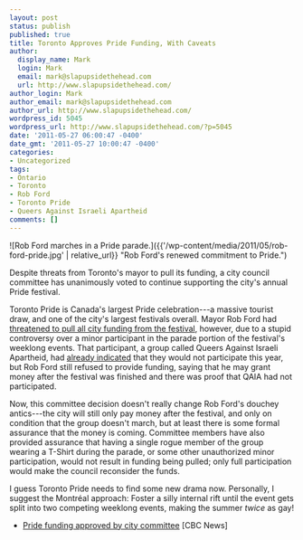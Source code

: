 ```yaml
---
layout: post
status: publish
published: true
title: Toronto Approves Pride Funding, With Caveats
author:
  display_name: Mark
  login: Mark
  email: mark@slapupsidethehead.com
  url: http://www.slapupsidethehead.com/
author_login: Mark
author_email: mark@slapupsidethehead.com
author_url: http://www.slapupsidethehead.com/
wordpress_id: 5045
wordpress_url: http://www.slapupsidethehead.com/?p=5045
date: '2011-05-27 06:00:47 -0400'
date_gmt: '2011-05-27 10:00:47 -0400'
categories:
- Uncategorized
tags:
- Ontario
- Toronto
- Rob Ford
- Toronto Pride
- Queers Against Israeli Apartheid
comments: []
---
```

![Rob Ford marches in a Pride parade.]({{'/wp-content/media/2011/05/rob-ford-pride.jpg' | relative_url}} "Rob Ford's renewed commitment to Pride.")

Despite threats from Toronto's mayor to pull its funding, a city council committee has unanimously voted to continue supporting the city's annual Pride festival.

Toronto Pride is Canada's largest Pride celebration---a massive tourist draw, and one of the city's largest festivals overall. Mayor Rob Ford had [threatened to pull all city funding from the festival](http://www.slapupsidethehead.com/2011/03/toronto-mayor-threatens-to-pull-pride-funding/ "Toronto Mayor Threatens To Pull Pride Funding"), however, due to a stupid controversy over a minor participant in the parade portion of the festival's weeklong events. That participant, a group called Queers Against Israeli Apartheid, had [already indicated](http://www.slapupsidethehead.com/2011/04/toronto-mayor-holds-pride-hostage/ "Toronto Mayor Holds Pride Hostage") that they would not participate this year, but Rob Ford still refused to provide funding, saying that he may grant money after the festival was finished and there was proof that QAIA had not participated.

Now, this committee decision doesn't really change Rob Ford's douchey antics---the city will still only pay money after the festival, and only on condition that the group doesn't march, but at least there is some formal assurance that the money is coming. Committee members have also provided assurance that having a single rogue member of the group wearing a T-Shirt during the parade, or some other unauthorized minor participation, would not result in funding being pulled; only full participation would make the council reconsider the funds.

I guess Toronto Pride needs to find some new drama now. Personally, I suggest the Montréal approach: Foster a silly internal rift until the event gets split into two competing weeklong events, making the summer _twice_ as gay!

- [Pride funding approved by city committee](http://www.cbc.ca/news/canada/toronto/story/2011/05/25/quaia-pride-funding548.html) [CBC News]
